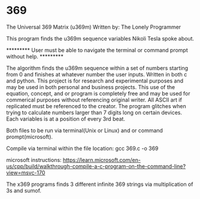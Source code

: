 # 369

The Universal 369 Matrix (u369m) Written by: The Lonely Programmer

This program finds the u369m sequence variables Nikoli Tesla spoke about.

********* User must be able to navigate the terminal or command prompt without help. *********

The algorithm finds the u369m sequence within a set of numbers starting from 0 and finishes at whatever number the user inputs. Written in both c and python. This project is for research and experimental purposes and may be used in both personal and business projects. This use of the equation, concept, and or program is completely free and may be used for commerical purposes without referencing original writer. All ASCII art if replicated must be referenced to the creator. The program glitches when trying to calculate numbers larger than 7 digits long on certain devices. Each variables is at a position of every 3rd beat.

Both files to be run via terminal(Unix or Linux) and or command prompt(microsoft).

Compile via terminal within the file location: gcc 369.c -o 369

microsoft instructions: https://learn.microsoft.com/en-us/cpp/build/walkthrough-compile-a-c-program-on-the-command-line?view=msvc-170

The x369 programs finds 3 different infinite 369 strings via multiplication of 3s and sumof.
